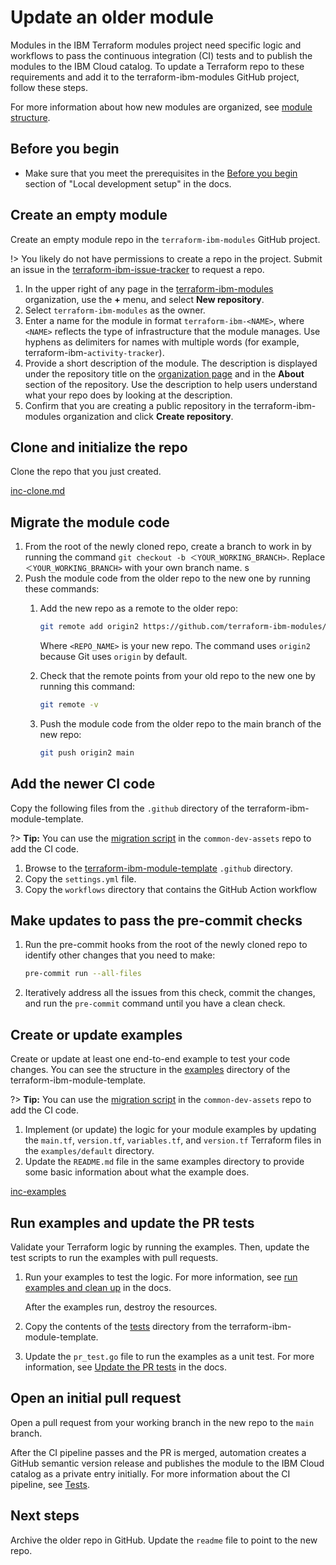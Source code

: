 # Update an older module

Modules in the IBM Terraform modules project need specific logic and workflows to pass the continuous integration (CI) tests and to publish the modules to the IBM Cloud catalog. To update a Terraform repo to these requirements and add it to the terraform-ibm-modules GitHub project, follow these steps.

For more information about how new modules are organized, see [module structure](module-structure.md).

## Before you begin

- Make sure that you meet the prerequisites in the [Before you begin](local-dev-setup.md#before-you-begin) section of "Local development setup" in the docs.

## Create an empty module

Create an empty module repo in the `terraform-ibm-modules` GitHub project.

!> You likely do not have permissions to create a repo in the project. Submit an issue in the [terraform-ibm-issue-tracker](https://github.com/terraform-ibm-modules/terraform-ibm-issue-tracker/issues/new/choose) to request a repo.

1.  In the upper right of any page in the [terraform-ibm-modules](https://github.com/terraform-ibm-modules) organization, use the **+** menu, and select **New repository**.
1.  Select `terraform-ibm-modules` as the owner.
1.  Enter a name for the module in format `terraform-ibm-<NAME>`, where `<NAME>` reflects the type of infrastructure that the module manages. Use hyphens as delimiters for names with multiple words (for example, terraform-ibm-`activity-tracker`).
1.  Provide a short description of the module. The description is displayed under the repository title on the [organization page](https://github.com/terraform-ibm-modules) and in the **About** section of the repository. Use the description to help users understand what your repo does by looking at the description.
1.  Confirm that you are creating a public repository in the terraform-ibm-modules organization and click **Create repository**.

## Clone and initialize the repo

Clone the repo that you just created.

[inc-clone.md](inc-clone.md ':include')

## Migrate the module code

1.  From the root of the newly cloned repo, create a branch to work in by running the command `git checkout -b ＜YOUR_WORKING_BRANCH>`. Replace `＜YOUR_WORKING_BRANCH>` with your own branch name.
s
1.  Push the module code from the older repo to the new one by running these commands:
    1.  Add the new repo as a remote to the older repo:

        ```bash
        git remote add origin2 https://github.com/terraform-ibm-modules/<REPO_NAME>
        ```

        Where `<REPO_NAME>` is your new repo. The command uses `origin2` because Git uses `origin` by default.
    1.  Check that the remote points from your old repo to the new one by running this command:

        ```bash
        git remote -v
        ```
    1.  Push the module code from the older repo to the main branch of the new repo:
        ```bash
        git push origin2 main
        ```

## Add the newer CI code

Copy the following files from the `.github` directory of the terraform-ibm-module-template.

?> **Tip:** You can use the [migration script](https://github.com/terraform-ibm-modules/common-dev-assets/blob/main/repo_migration.sh) in the `common-dev-assets` repo to add the CI code.

1.  Browse to the [terraform-ibm-module-template](https://github.com/terraform-ibm-modules/terraform-ibm-module-template/blob/main/.github) `.github` directory.
1.  Copy the `settings.yml` file.
1.  Copy the `workflows` directory that contains the GitHub Action workflow

## Make updates to pass the pre-commit checks

1.  Run the pre-commit hooks from the root of the newly cloned repo to identify other changes that you need to make:

    ```bash
    pre-commit run --all-files
    ```

1.  Iteratively address all the issues from this check, commit the changes, and run the `pre-commit` command until you have a clean check.

## Create or update examples

Create or update at least one end-to-end example to test your code changes. You can see the structure in the [examples](https://github.com/terraform-ibm-modules/terraform-ibm-module-template/tree/main/examples) directory of the terraform-ibm-module-template.

?> **Tip:** You can use the [migration script](https://github.com/terraform-ibm-modules/common-dev-assets/blob/main/repo_migration.sh) in the `common-dev-assets` repo to add the CI code.

1.  Implement (or update) the logic for your module examples by updating the `main.tf`, `version.tf`, `variables.tf`, and `version.tf` Terraform files in the `examples/default` directory.
1.  Update the `README.md` file in the same examples directory to provide some basic information about what the example does.

[inc-examples](inc-examples.md ':include')

## Run examples and update the PR tests

Validate your Terraform logic by running the examples. Then, update the test scripts to run the examples with pull requests.

1.  Run your examples to test the logic. For more information, see [run examples and clean up](contribute-module.md#run-examples-and-clean-up) in the docs.

    After the examples run, destroy the resources.
1.  Copy the contents of the [tests](https://github.com/terraform-ibm-modules/terraform-ibm-module-template/tree/main/tests) directory from the terraform-ibm-module-template.
1.  Update the `pr_test.go` file to run the examples as a unit test. For more information, see [Update the PR tests](contribute-module.md#update-the-pr-tests) in the docs.

## Open an initial pull request

Open a pull request from your working branch in the new repo to the `main` branch.

After the CI pipeline passes and the PR is merged, automation creates a GitHub semantic version release and publishes the module to the IBM Cloud catalog as a private entry initially. For more information about the CI pipeline, see [Tests](tests.md).

## Next steps

Archive the older repo in GitHub. Update the `readme` file to point to the new repo.
